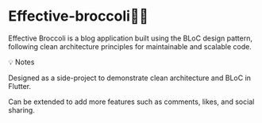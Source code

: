 # Effective-broccoli🥦🥦
 Effective Broccoli is a blog application built using the BLoC design pattern, following clean architecture principles for maintainable and scalable code.

💡 Notes

Designed as a side-project to demonstrate clean architecture and BLoC in Flutter.

Can be extended to add more features such as comments, likes, and social sharing.

